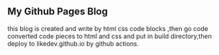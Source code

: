 ## My Github Pages Blog

this blog is created and write by html css code blocks ,then go code converted code pieces to html and css and
put in build directory,then deploy to likedev.github.io by github actions.